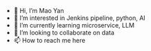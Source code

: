 - 👋 Hi, I’m Mao Yan
- 👀 I’m interested in Jenkins pipeline, python, AI
- 🌱 I’m currently learning microservice, LLM
- 💞️ I’m looking to collaborate on data 
- 📫 How to reach me here

<!---
maoy1/maoy1 is a ✨ special ✨ repository because its `README.md` (this file) appears on your GitHub profile.
You can click the Preview link to take a look at your changes.
--->
